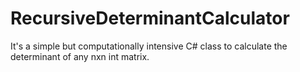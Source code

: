 # RecursiveDeterminantCalculator

It's a simple but computationally intensive C# class to calculate the determinant of any nxn int matrix.
